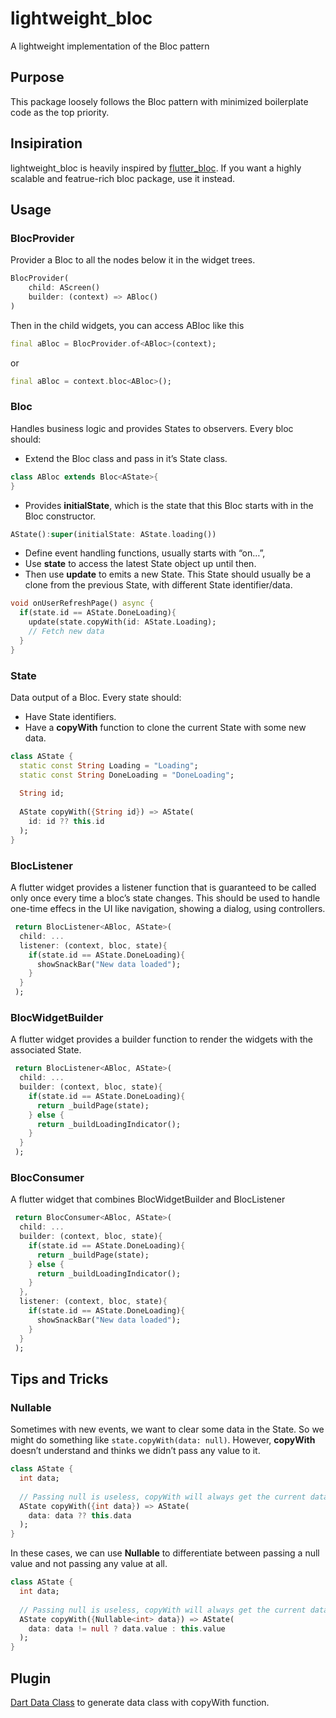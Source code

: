 # lightweight_bloc

A lightweight implementation of the Bloc pattern

## Purpose
This package loosely follows the Bloc pattern with minimized boilerplate code as the top priority.

## Insipiration
lightweight_bloc is heavily inspired by [flutter_bloc](https://pub.dev/packages/flutter_bloc). If you want a highly scalable and featrue-rich bloc package, use it instead.

## Usage

### BlocProvider
Provider a Bloc to all the nodes below it in the widget trees.

```dart
BlocProvider(
    child: AScreen()
    builder: (context) => ABloc()
)
```

Then in the child widgets, you can access ABloc like this
```dart
final aBloc = BlocProvider.of<ABloc>(context);
```
or
```dart
final aBloc = context.bloc<ABloc>();
```

### Bloc
Handles business logic and provides States to observers.
Every bloc should:
* Extend the Bloc class and pass in it’s State class.

```dart
class ABloc extends Bloc<AState>{
}
```

* Provides **initialState**, which is the state that this Bloc starts with in the Bloc constructor.

```dart
AState():super(initialState: AState.loading())
```

* Define event handling functions, usually starts with “on…”,
* Use **state** to access the latest State object up until then.
* Then use **update** to emits a new State. This State should usually be a clone from the previous State, with different State identifier/data.

```dart
void onUserRefreshPage() async {
  if(state.id == AState.DoneLoading){
    update(state.copyWith(id: AState.Loading);
    // Fetch new data
  }
}
```

### State
Data output of a Bloc.
Every state should:
* Have State identifiers.
* Have a **copyWith** function to clone the current State with some new data.

```dart
class AState {
  static const String Loading = "Loading";
  static const String DoneLoading = "DoneLoading";
  
  String id;
  
  AState copyWith({String id}) => AState(
    id: id ?? this.id
  );
}
```

### BlocListener
A flutter widget provides a listener function that is guaranteed to be called only once every time a bloc’s state changes. This should be used to handle one-time effecs in the UI like navigation, showing a dialog, using controllers.

```dart
 return BlocListener<ABloc, AState>(
  child: ...
  listener: (context, bloc, state){
    if(state.id == AState.DoneLoading){
      showSnackBar("New data loaded");
    }
  }
 );
```

### BlocWidgetBuilder
A flutter widget provides a builder function to render the widgets with the associated State.

```dart
 return BlocListener<ABloc, AState>(
  child: ...
  builder: (context, bloc, state){
    if(state.id == AState.DoneLoading){
      return _buildPage(state);
    } else {
      return _buildLoadingIndicator();
    }
  }
 );
```

### BlocConsumer
A flutter widget that combines BlocWidgetBuilder and BlocListener

```dart
 return BlocConsumer<ABloc, AState>(
  child: ...
  builder: (context, bloc, state){
    if(state.id == AState.DoneLoading){
      return _buildPage(state);
    } else {
      return _buildLoadingIndicator();
    }
  },
  listener: (context, bloc, state){
    if(state.id == AState.DoneLoading){
      showSnackBar("New data loaded");
    }
  }
 );
```

## Tips and Tricks

### Nullable
Sometimes with new events, we want to clear some data in the State. So we might do something like `state.copyWith(data: null)`. However, **copyWith** doesn’t understand and thinks we didn’t pass any value to it.

```dart
class AState {
  int data;
  
  // Passing null is useless, copyWith will always get the current data
  AState copyWith({int data}) => AState(
    data: data ?? this.data
  );
}
```

In these cases, we can use **Nullable<T>** to differentiate between passing a null value and not passing any value at all.
  
```dart
class AState {
  int data;
  
  // Passing null is useless, copyWith will always get the current data
  AState copyWith({Nullable<int> data}) => AState(
    data: data != null ? data.value : this.value
  );
}
```

## Plugin
[Dart Data Class](https://plugins.jetbrains.com/plugin/12429-dart-data-class) to generate data class with copyWith function.
